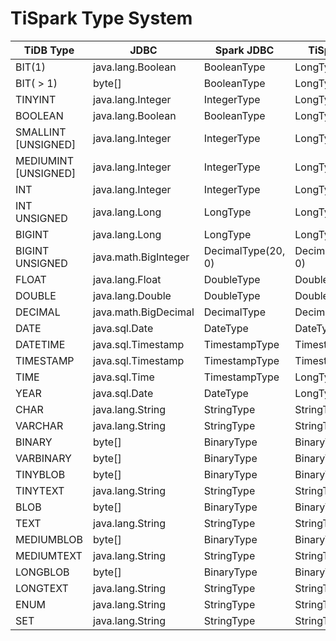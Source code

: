 # TiSpark Type System

| TiDB Type            | JDBC                 | Spark JDBC         | TiSpark V0         | TiSpark V1         | diff |
| -------------------- | -------------------- | ------------------ | ------------------ | ------------------ | ---- |
| BIT(1)               | java.lang.Boolean    | BooleanType        | LongType           | BooleanType        | *    |
| BIT( > 1)            | byte[]               | BooleanType        | LongType           | BinaryType         | *    |
| TINYINT              | java.lang.Integer    | IntegerType        | LongType           | IntegerType        | *    |
| BOOLEAN              | java.lang.Boolean    | BooleanType        | LongType           | BooleanType        | *    |
| SMALLINT [UNSIGNED]  | java.lang.Integer    | IntegerType        | LongType           | IntegerType        | *    |
| MEDIUMINT [UNSIGNED] | java.lang.Integer    | IntegerType        | LongType           | IntegerType        | *    |
| INT                  | java.lang.Integer    | IntegerType        | LongType           | IntegerType        | *    |
| INT UNSIGNED         | java.lang.Long       | LongType           | LongType           | LongType           |      |
| BIGINT               | java.lang.Long       | LongType           | LongType           | LongType           |      |
| BIGINT UNSIGNED      | java.math.BigInteger | DecimalType(20, 0) | DecimalType(20, 0) | DecimalType(20, 0) |      |
| FLOAT                | java.lang.Float      | DoubleType         | DoubleType         | DoubleType         |      |
| DOUBLE               | java.lang.Double     | DoubleType         | DoubleType         | DoubleType         |      |
| DECIMAL              | java.math.BigDecimal | DecimalType        | DecimalType        | DecimalType        |      |
| DATE                 | java.sql.Date        | DateType           | DateType           | DateType           |      |
| DATETIME             | java.sql.Timestamp   | TimestampType      | TimestampType      | TimestampType      |      |
| TIMESTAMP            | java.sql.Timestamp   | TimestampType      | TimestampType      | TimestampType      |      |
| TIME                 | java.sql.Time        | TimestampType      | LongType           | TimestampType      | *    |
| YEAR                 | java.sql.Date        | DateType           | LongType           | DateType           | *    |
| CHAR                 | java.lang.String     | StringType         | StringType         | StringType         |      |
| VARCHAR              | java.lang.String     | StringType         | StringType         | StringType         |      |
| BINARY               | byte[]               | BinaryType         | BinaryType         | BinaryType         |      |
| VARBINARY            | byte[]               | BinaryType         | BinaryType         | BinaryType         |      |
| TINYBLOB             | byte[]               | BinaryType         | BinaryType         | BinaryType         |      |
| TINYTEXT             | java.lang.String     | StringType         | StringType         | StringType         |      |
| BLOB                 | byte[]               | BinaryType         | BinaryType         | BinaryType         |      |
| TEXT                 | java.lang.String     | StringType         | StringType         | StringType         |      |
| MEDIUMBLOB           | byte[]               | BinaryType         | BinaryType         | BinaryType         |      |
| MEDIUMTEXT           | java.lang.String     | StringType         | StringType         | StringType         |      |
| LONGBLOB             | byte[]               | BinaryType         | BinaryType         | BinaryType         |      |
| LONGTEXT             | java.lang.String     | StringType         | StringType         | StringType         |      |
| ENUM                 | java.lang.String     | StringType         | StringType         | StringType         |      |
| SET                  | java.lang.String     | StringType         | StringType         | StringType         |      |
